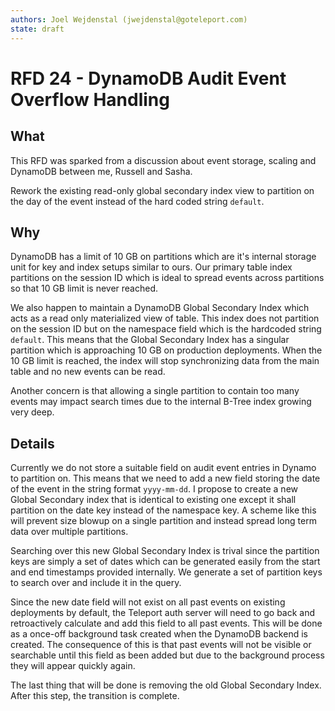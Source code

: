 ```yaml
---
authors: Joel Wejdenstal (jwejdenstal@goteleport.com)
state: draft
---
```


# RFD 24 - DynamoDB Audit Event Overflow Handling

## What

This RFD was sparked from a discussion about event storage, scaling and DynamoDB between me, Russell and Sasha.

Rework the existing read-only global secondary index view to partition on the day of the event instead of the hard coded string `default`.

## Why

DynamoDB has a limit of 10 GB on partitions which are it's internal storage unit for key and index setups similar to ours. Our primary table index partitions on the session ID which is ideal to spread events across partitions so that 10 GB limit is never reached.

We also happen to maintain a DynamoDB Global Secondary Index which acts as a read only materialized view of table. This index does not partition on the session ID but on the namespace field which is the hardcoded string `default`. This means that the Global Secondary Index has a singular partition which is approaching 10 GB on production deployments. When the 10 GB limit is reached, the index will stop synchronizing data from the main table and no new events can be read.

Another concern is that allowing a single partition to contain too many events may impact search times due to the internal B-Tree index growing very deep.

## Details

Currently we do not store a suitable field on audit event entries in Dynamo to partition on. This means that we need to add a new field storing the date of the event in the string format `yyyy-mm-dd`. I propose to create a new Global Secondary index that is identical to existing one except it shall partition on the date key instead of the namespace key. A scheme like this will prevent size blowup on a single partition and instead spread long term data over multiple partitions.

Searching over this new Global Secondary Index is trival since the partition keys are simply a set of dates which can be generated easily from the start and end timestamps provided internally. We generate a set of partition keys to search over and include it in the query.

Since the new date field will not exist on all past events on existing deployments by default, the Teleport auth server will need to go back and retroactively calculate and add this field to all past events. This will be done as a once-off background task created when the DynamoDB backend is created. The consequence of this is that past events will not be visible or searchable until this field as been added but due to the background process they will appear quickly again.

The last thing that will be done is removing the old Global Secondary Index. After this step, the transition is complete.
